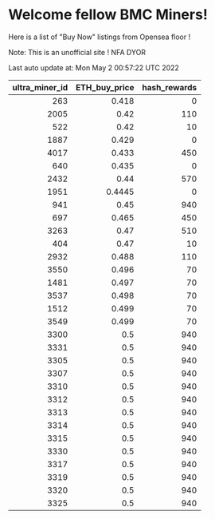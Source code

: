 # Welcome fellow BMC Miners!
Here is a list of "Buy Now" listings from Opensea floor !

Note: This is an unofficial site ! NFA DYOR


Last auto update at: Mon May  2 00:57:22 UTC 2022


|   ultra_miner_id |   ETH_buy_price |   hash_rewards |
|-----------------:|----------------:|---------------:|
|              263 |          0.418  |              0 |
|             2005 |          0.42   |            110 |
|              522 |          0.42   |             10 |
|             1887 |          0.429  |              0 |
|             4017 |          0.433  |            450 |
|              640 |          0.435  |              0 |
|             2432 |          0.44   |            570 |
|             1951 |          0.4445 |              0 |
|              941 |          0.45   |            940 |
|              697 |          0.465  |            450 |
|             3263 |          0.47   |            510 |
|              404 |          0.47   |             10 |
|             2932 |          0.488  |            110 |
|             3550 |          0.496  |             70 |
|             1481 |          0.497  |             70 |
|             3537 |          0.498  |             70 |
|             1512 |          0.499  |             70 |
|             3549 |          0.499  |             70 |
|             3300 |          0.5    |            940 |
|             3331 |          0.5    |            940 |
|             3305 |          0.5    |            940 |
|             3307 |          0.5    |            940 |
|             3310 |          0.5    |            940 |
|             3312 |          0.5    |            940 |
|             3313 |          0.5    |            940 |
|             3314 |          0.5    |            940 |
|             3315 |          0.5    |            940 |
|             3330 |          0.5    |            940 |
|             3317 |          0.5    |            940 |
|             3319 |          0.5    |            940 |
|             3320 |          0.5    |            940 |
|             3325 |          0.5    |            940 |
